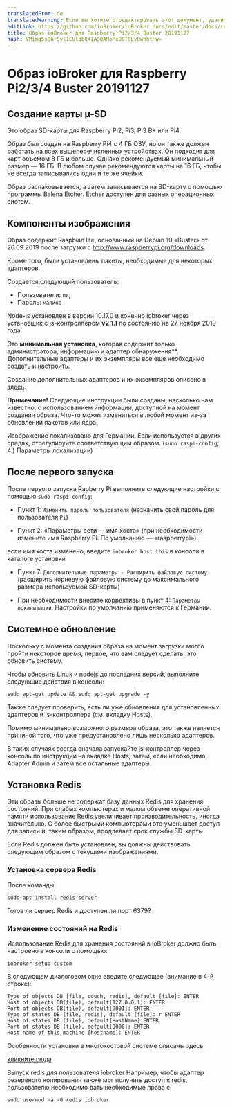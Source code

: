 ```yaml
---
translatedFrom: de
translatedWarning: Если вы хотите отредактировать этот документ, удалите поле «translationFrom», в противном случае этот документ будет снова автоматически переведен
editLink: https://github.com/ioBroker/ioBroker.docs/edit/master/docs/ru/downloads/ioBroker_Image_RPi_2-3-4_20191127_buster.md
title: Образ ioBroker для Raspberry Pi2/3/4 Buster 20191127
hash: VMimg5s0Ar5yl1CUlqb84IAS0AMoMcD8TCLv8whhtHw=
---
```

# Образ ioBroker для Raspberry Pi2/3/4 Buster 20191127
## Создание карты µ-SD
Это образ SD-карты для Raspberry Pi2, Pi3, Pi3 B+ или Pi4.

Образ был создан на Raspberry Pi4 с 4 ГБ ОЗУ, но он также должен работать на всех вышеперечисленных устройствах. Он подходит для карт объемом 8 ГБ и больше. Однако рекомендуемый минимальный размер — 16 ГБ.
В любом случае рекомендуются карты на 16 ГБ, чтобы не всегда записывались одни и те же ячейки.

Образ распаковывается, а затем записывается на SD-карту с помощью программы Balena Etcher. Etcher доступен для разных операционных систем.

## Компоненты изображения
Образ содержит Raspbian lite, основанный на Debian 10 «Buster» от 26.09.2019 после загрузки с http://www.raspberrypi.org/downloads.

Кроме того, были установлены пакеты, необходимые для некоторых адаптеров.

Создается следующий пользователь:

* Пользователи: `пи`,
* Пароль: `малина`

Node-js установлен в версии 10.17.0 и конечно iobroker через установщик с js-контроллером **v2.1.1** по состоянию на 27 ноября 2019 года.

Это **минимальная установка**, которая содержит только администратора, информацию и адаптер обнаружения**.
Дополнительные адаптеры и их экземпляры все еще необходимо создать и настроить.

Создание дополнительных адаптеров и их экземпляров описано в [здесь](/tutorial/adapter.md).

**Примечание!** Следующие инструкции были созданы, насколько нам известно, с использованием информации, доступной на момент создания образа. Что-то может измениться в любой момент из-за обновлений пакетов или ядра.

Изображение локализовано для Германии. Если используется в других средах, отрегулируйте соответствующим образом. (`sudo raspi-config`; 4.) Параметры локализации)

## После первого запуска
После первого запуска Rapberry Pi выполните следующие настройки с помощью `sudo raspi-config`:

* Пункт 1: `Изменить пароль пользователя` (назначить свой пароль для пользователя `Pi`)

* Пункт 2: «Параметры сети — имя хоста» (при необходимости измените имя Raspberry Pi. По умолчанию — «raspberrypi»).

если имя хоста изменено, введите `iobroker host this` в консоли в каталоге установки

* Пункт 7: `Дополнительные параметры - Расширить файловую систему` (расширить корневую файловую систему до максимального размера используемой SD-карты)

* При необходимости внесите коррективы в пункт 4: `Параметры локализации`. Настройки по умолчанию применяются к Германии.

## Системное обновление
Поскольку с момента создания образа на момент загрузки могло пройти некоторое время, первое, что вам следует сделать, это обновить систему.

Чтобы обновить Linux и nodejs до последних версий, выполните следующие действия в консоли:

```sudo apt-get update && sudo apt-get upgrade -y```

Также следует проверить, есть ли уже обновления для установленных адаптеров и js-контроллера (см. вкладку Hosts).

Помимо минимально возможного размера образа, это также является причиной того, что уже предустановлено лишь несколько адаптеров.

В таких случаях всегда сначала запускайте js-контроллер через консоль по инструкции на вкладке Hosts, затем, если необходимо, Adapter Admin и затем все остальные адаптеры.

## Установка Redis
Эти образы больше не содержат базу данных Redis для хранения состояний. При слабых компьютерах и малом объеме оперативной памяти использование Redis увеличивает производительность, иногда значительно. С более быстрыми компьютерами это уменьшает доступ для записи и, таким образом, продлевает срок службы SD-карты.

Если Redis должен быть установлен, вы должны действовать следующим образом с текущими изображениями.

### Установка сервера Redis
После команды:

`sudo apt install redis-server`

Готов ли сервер Redis и доступен ли порт 6379?

### Изменение состояний на Redis
Использование Redis для хранения состояний в ioBroker должно быть настроено в консоли с помощью:

`iobroker setup custom`

В следующем диалоговом окне введите следующее (внимание в 4-й строке):

```
Type of objects DB [file, couch, redis], default [file]: ENTER
Host of objects DB(file), default[127.0.0.1]: ENTER
Port of objects DB(file), default[9001]: ENTER
Type of states DB [file, redis], default [file]: r ENTER
Host of states DB (file), default[HostName]:ENTER
Port of states DB (file), default[9000]: ENTER
Host name of this machine [hostname]: ENTER
```

Особенности установки в многохостовой системе описаны здесь:

[кликните сюда](config/multihost.md)

Выпуск redis для пользователя iobroker Например, чтобы адаптер резервного копирования также мог получить доступ к redis, пользователю необходимо дать необходимые права с:

`sudo usermod -a -G redis iobroker`